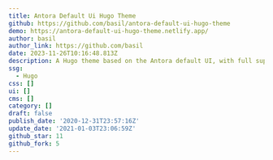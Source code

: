 ```yaml
---
title: Antora Default Ui Hugo Theme
github: https://github.com/basil/antora-default-ui-hugo-theme
demo: https://antora-default-ui-hugo-theme.netlify.app/
author: basil
author_link: https://github.com/basil
date: 2023-11-26T10:16:48.813Z
description: A Hugo theme based on the Antora default UI, with full support for Asciidoctor
ssg:
  - Hugo
css: []
ui: []
cms: []
category: []
draft: false
publish_date: '2020-12-31T23:57:16Z'
update_date: '2021-01-03T23:06:59Z'
github_star: 11
github_fork: 5
---
```

